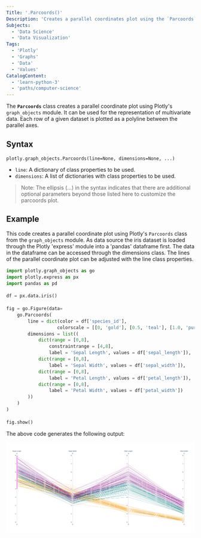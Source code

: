 ```yaml
---
Title: '.Parcoords()'
Description: 'Creates a parallel coordinates plot using the `Parcoords` class of the `graph_objects` module in Plotly'
Subjects:
  - 'Data Science'
  - 'Data Visualization'
Tags:
  - 'Plotly'
  - 'Graphs'
  - 'Data'
  - 'Values'
CatalogContent:
  - 'learn-python-3'
  - 'paths/computer-science'
---
```


The **`Parcoords`** class creates a parallel coordinate plot using Plotly's `graph_objects` module. It can be used for the representation of multivariate data. Each row of a given dataset is plotted as a polyline between the parallel axes.

## Syntax

```pseudo
plotly.graph_objects.Parcoords(line=None, dimensions=None, ...)
```

- `line`: A dictionary of class properties to be used.
- `dimensions`: A list of dictionaries with class properties to be used.

> Note: The ellipsis (...) in the syntax indicates that there are additional optional parameters beyond those listed here to customize the parcoords plot.

## Example

This code creates a parallel coordinate plot using Plotly's `Parcoords` class from the `graph_objects` module. As data source the iris dataset is loaded through the Plotly 'express' module into a 'pandas' dataframe first. The data in the dataframe can be accessed through the dimensions class. The lines of the parallel coordinate plot can be adjusted with the line class properties.


```py
import plotly.graph_objects as go
import plotly.express as px
import pandas as pd

df = px.data.iris()

fig = go.Figure(data=
    go.Parcoords(
        line = dict(color = df['species_id'],
                   colorscale = [[0, 'gold'], [0.5, 'teal'], [1.0, 'purple']]),
        dimensions = list((
            dict(range = [0,8],
                constraintrange = [4,8],
                label = 'Sepal Length', values = df['sepal_length']),
            dict(range = [0,8],
                label = 'Sepal Width', values = df['sepal_width']),
            dict(range = [0,8],
                label = 'Petal Length', values = df['petal_length']),
            dict(range = [0,8],
                label = 'Petal Width', values = df['petal_width'])
        ))
    )
)

fig.show()
```

The above code generates the following output:

![Output from above code](https://raw.githubusercontent.com/Codecademy/docs/main/media/plotly-go-parcoords.png)